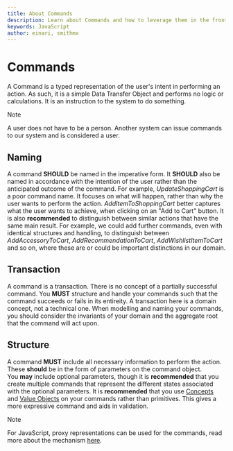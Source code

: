 ```yaml
---
title: About Commands
description: Learn about Commands and how to leverage them in the frontend
keywords: JavaScript
author: einari, smithmx
---
```


# Commands

A Command is a typed representation of the user's intent in performing an action.  As such, it is a simple Data Transfer Object and performs
no logic or calculations.  It is an instruction to the system to do something.  

> [!Note]  
> A user does not have to be a person.  Another system can issue commands to our system and is considered a user.

## Naming

A command **SHOULD** be named in the imperative form.  It **SHOULD** also be named in accordance with the intention of the user
rather than the anticipated outcome of the command.  For example, *UpdateShoppingCart* is a poor command name.  It focuses on what will happen,
rather than why the user wants to perform the action.  *AddItemToShoppingCart* better captures what the user wants to achieve, when clicking on 
an "Add to Cart" button.  It is also **recommended** to distinguish between similar actions that have the same main result.  For example, we could
add further commands, even with identical structures and handling, to distinguish between *AddAccessoryToCart*, *AddRecommendationToCart*,
*AddWishlistItemToCart* and so on, where these are or could be important distinctions in our domain. 

## Transaction

A command is a transaction.  There is no concept of a partially successful command.  You **MUST** structure and handle your commands such that 
the command succeeds or fails in its entireity.  A transaction here is a domain concept, not a technical one.  When modelling and naming your commands, 
you should consider the invariants of your domain and the aggregate root that the command will act upon.  

## Structure

A command **MUST** include all necessary information to perform the action.  These **should** be in the form of parameters on the command object.  
You **may** include optional parameters, though it is **recommended** that you create multiple commands that represent the different states associated 
with the optional parameters.  It is **recommended** that you use [Concepts](../concepts_and_value_objects) and 
[Value Objects](../concepts_and_value_objects) on your commands rather than primitives.  This gives a more expressive command and aids in
validation.

> [!Note]  
> For JavaScript, proxy representations can be used for the commands, read more about the mechanism [here](../Backend/proxy_generation).

